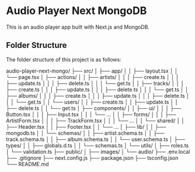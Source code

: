 # Audio Player Next MongoDB

This is an audio player app built with Next.js and MongoDB.

## Folder Structure

The folder structure of this project is as follows:

audio-player-next-mongo/
├── src/
│   ├── app/
│   │   ├── layout.tsx
│   │   └── page.tsx
│   ├── actions/
│   │   ├── artists/
│   │   │   ├── create.ts
│   │   │   ├── update.ts
│   │   │   ├── delete.ts
│   │   │   └── get.ts
│   │   ├── tracks/
│   │   │   ├── create.ts
│   │   │   ├── update.ts
│   │   │   ├── delete.ts
│   │   │   └── get.ts
│   │   ├── albums/
│   │   │   ├── create.ts
│   │   │   ├── update.ts
│   │   │   ├── delete.ts
│   │   │   └── get.ts
│   │   └── users/
│   │       ├── create.ts
│   │       ├── update.ts
│   │       ├── delete.ts
│   │       └── get.ts
│   ├── components/
│   │   ├── ui/
│   │   │   ├── Button.tsx
│   │   │   ├── Input.tsx
│   │   │   └── ...
│   │   ├── forms/
│   │   │   ├── ArtistForm.tsx
│   │   │   ├── TrackForm.tsx
│   │   │   └── ...
│   │   └── shared/
│   │       ├── Header.tsx
│   │       ├── Footer.tsx
│   │       └── ...
│   ├── lib/
│   │   ├── mongodb.ts
│   │   └── schemas/
│   │       ├── artist.schema.ts
│   │       ├── track.schema.ts
│   │       ├── album.schema.ts
│   │       └── user.schema.ts
│   ├── types/
│   │   ├── globals.d.ts
│   │   └── schemas.ts
│   └── utils/
│       ├── roles.ts
│       └── validation.ts
├── public/
│   ├── images/
│   └── audio/
├── .env.local
├── .gitignore
├── next.config.js
├── package.json
├── tsconfig.json
└── README.md